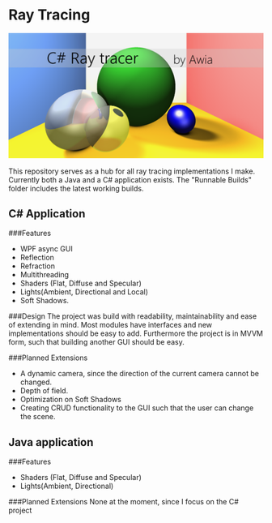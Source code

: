 Ray Tracing
===============

![Showcase of the C# Ray Tracer](RayTracerShowcase.png)

This repository serves as a hub for all ray tracing implementations I make. Currently both a Java and a C# application exists.
The "Runnable Builds" folder includes the latest working builds.

C# Application
------------
###Features
 - WPF async GUI
 - Reflection
 - Refraction
 - Multithreading
 - Shaders (Flat, Diffuse and Specular)
 - Lights(Ambient, Directional and Local) 
 - Soft Shadows.

###Design
The project was build with readability, maintainability and ease of extending in mind. Most modules have interfaces and new implementations should be easy to add. Furthermore the project is in MVVM form, such that building another GUI should be easy.

###Planned Extensions
- A dynamic camera, since the direction of the current camera cannot be changed.
- Depth of field.
- Optimization on Soft Shadows
- Creating CRUD functionality to the GUI such that the user can change the scene.


Java application
------------

###Features
 - Shaders (Flat, Diffuse and Specular)
 - Lights(Ambient, Directional) 

###Planned Extensions
None at the moment, since I focus on the C# project
